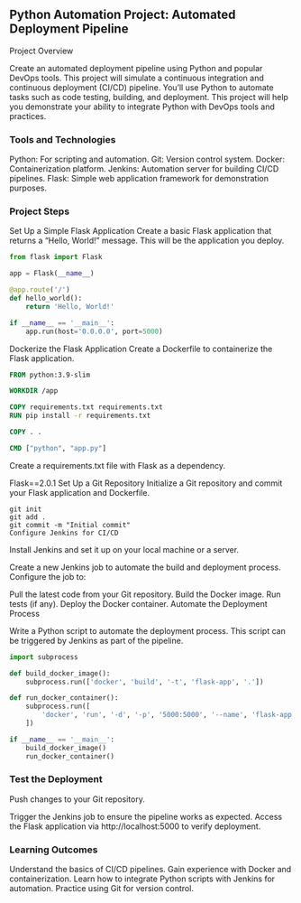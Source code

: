 ## Python Automation Project: Automated Deployment Pipeline
Project Overview

Create an automated deployment pipeline using Python and popular DevOps tools. This project will simulate a continuous integration and continuous deployment (CI/CD) pipeline. You’ll use Python to automate tasks such as code testing, building, and deployment. This project will help you demonstrate your ability to integrate Python with DevOps tools and practices.

### Tools and Technologies

Python: For scripting and automation.
Git: Version control system.
Docker: Containerization platform.
Jenkins: Automation server for building CI/CD pipelines.
Flask: Simple web application framework for demonstration purposes.

### Project Steps

Set Up a Simple Flask Application
Create a basic Flask application that returns a “Hello, World!” message. This will be the application you deploy.

```hello-world.py
from flask import Flask

app = Flask(__name__)

@app.route('/')
def hello_world():
    return 'Hello, World!'

if __name__ == '__main__':
    app.run(host='0.0.0.0', port=5000)
```
Dockerize the Flask Application
Create a Dockerfile to containerize the Flask application.
```dockerfile
FROM python:3.9-slim

WORKDIR /app

COPY requirements.txt requirements.txt
RUN pip install -r requirements.txt

COPY . .

CMD ["python", "app.py"]
```
Create a requirements.txt file with Flask as a dependency.

Flask==2.0.1
Set Up a Git Repository
Initialize a Git repository and commit your Flask application and Dockerfile.
```
git init
git add .
git commit -m "Initial commit"
Configure Jenkins for CI/CD
```
Install Jenkins and set it up on your local machine or a server.

Create a new Jenkins job to automate the build and deployment process.
Configure the job to:

Pull the latest code from your Git repository.
Build the Docker image.
Run tests (if any).
Deploy the Docker container.
Automate the Deployment Process

Write a Python script to automate the deployment process. This script can be triggered by Jenkins as part of the pipeline.
```main.py
import subprocess

def build_docker_image():
    subprocess.run(['docker', 'build', '-t', 'flask-app', '.'])

def run_docker_container():
    subprocess.run([
        'docker', 'run', '-d', '-p', '5000:5000', '--name', 'flask-app', 'flask-app'
    ])

if __name__ == '__main__':
    build_docker_image()
    run_docker_container()
```
### Test the Deployment

Push changes to your Git repository.

Trigger the Jenkins job to ensure the pipeline works as expected.
Access the Flask application via http://localhost:5000 to verify deployment.

### Learning Outcomes

Understand the basics of CI/CD pipelines.
Gain experience with Docker and containerization.
Learn how to integrate Python scripts with Jenkins for automation.
Practice using Git for version control.

